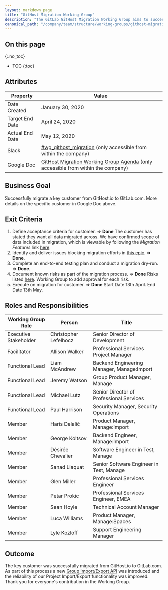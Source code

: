 ```yaml
---
layout: markdown_page
title: "GitHost Migration Working Group"
description: "The GitLab GitHost Migration Working Group aims to successfully migrate a key customer from GitHost.io to GitLab.com."
canonical_path: "/company/team/structure/working-groups/githost-migration/"
---
```


## On this page
{:.no_toc}

- TOC
{:toc}

## Attributes

| Property        | Value           |
|-----------------|-----------------|
| Date Created    | January 30, 2020 |
| Target End Date | April 24, 2020|
| Actual End Date | May 12, 2020 |
| Slack           | [#wg_githost_migration](https://gitlab.slack.com/archives/CRKL886F2) (only accessible from within the company) |
| Google Doc      | [GitHost Migration Working Group Agenda](https://docs.google.com/document/d/1O8cF5ylQHJDAXVB3KUoW5FhPRH-RIOpHAOuuuPz0VL0/edit) (only accessible from within the company) |

## Business Goal

Successfully migrate a key customer from GitHost.io to GitLab.com. More details on the specific customer in Google Doc above.

## Exit Criteria

1. Define acceptance criteria for customer. => **Done** The customer has stated they want all data migrated across. We have confirmed scope of data included in migration, which is viewable by following the *Migration Features* link [here](https://docs.google.com/document/d/1O8cF5ylQHJDAXVB3KUoW5FhPRH-RIOpHAOuuuPz0VL0/edit#heading=h.1jbhsgk81yat).
1. Identify and deliver issues blocking migration efforts in [this epic](https://gitlab.com/groups/gitlab-org/-/epics/2584). => **Done**.
1. Complete an end-to-end testing plan and conduct a migration dry-run. => **Done**.
1. Document known risks as part of the migration process. => **Done** Risks listed [here](https://gitlab.com/gitlab-org/manage/-/issues/16366). Working Group to add approval for each risk.
1. Execute on migration for customer. => **Done** Start Date 13th April. End Date 13th May.

## Roles and Responsibilities

| Working Group Role    | Person                | Title                                      |
|-----------------------|-----------------------|--------------------------------------------|
| Executive Stakeholder | Christopher Lefelhocz | Senior Director of Development             |
| Facilitator           | Allison Walker        | Professional Services Project Manager      |
| Functional Lead       | Liam McAndrew         | Backend Engineering Manager, Manage:Import |
| Functional Lead       | Jeremy Watson         | Group Product Manager, Manage              |
| Functional Lead       | Michael Lutz          | Senior Director of Professional Services   |
| Functional Lead       | Paul Harrison         | Security Manager, Security Operations      |
| Member                | Haris Delalić         | Product Manager, Manage:Import             |
| Member                | George Koltsov        | Backend Engineer, Manage:Import            |
| Member                | Désirée Chevalier     | Software Engineer in Test, Manage          |
| Member                | Sanad Liaquat         | Senior Software Engineer in Test, Manage   |
| Member                | Glen Miller           | Professional Services Engineer             |
| Member                | Petar Prokic          | Professional Services Engineer, EMEA       |
| Member                | Sean Hoyle            | Technical Account Manager                  |
| Member                | Luca Williams         | Product Manager, Manage:Spaces             |
| Member                | Lyle Kozloff          | Support Engineering Manager                |

## Outcome

The key customer was successfully migrated from GitHost.io to GitLab.com. As part of this process a new [Group Import/Export API](https://gitlab.com/groups/gitlab-org/-/epics/1952) was introduced and the reliability of our Project Import/Export functionality was improved. Thank you for everyone's contribution in the Working Group.
